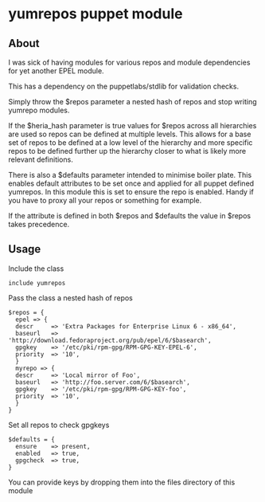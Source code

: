 yumrepos puppet module
======================

About
-----

I was sick of having modules for various repos and module dependencies for yet
another EPEL module.

This has a dependency on the puppetlabs/stdlib for validation checks.

Simply throw the $repos parameter a nested hash of repos
and stop writing yumrepo modules.

If the $heria_hash parameter is true values for $repos across all hierarchies
are used so repos can be defined at multiple levels.
This allows for a base set of repos to be defined at a low level of the
hierarchy and more specific repos to be defined further up the hierarchy
closer to what is likely more relevant definitions.

There is also a $defaults parameter intended to minimise boiler plate.
This enables default attributes to be set once and applied for all puppet
defined yumrepos. In this module this is set to ensure the repo is enabled.
Handy if you have to proxy all your repos or something for example.

If the attribute is defined in both $repos and $defaults the value in
$repos takes precedence.

Usage
-----

Include the class

```puppet
include yumrepos
```

Pass the class a nested hash of repos

```puppet
$repos = {
  epel => {
  descr     => 'Extra Packages for Enterprise Linux 6 - x86_64',
  baseurl   => 'http://download.fedoraproject.org/pub/epel/6/$basearch',
  gpgkey    => '/etc/pki/rpm-gpg/RPM-GPG-KEY-EPEL-6',
  priority  => '10',
  }
  myrepo => {
  descr     => 'Local mirror of Foo',
  baseurl   => 'http://foo.server.com/6/$basearch',
  gpgkey    => '/etc/pki/rpm-gpg/RPM-GPG-KEY-foo',
  priority  => '10',
  }
}
```

Set all repos to check gpgkeys

```puppet
$defaults = {
  ensure    => present,
  enabled   => true,
  gpgcheck  => true,
}
```

You can provide keys by dropping them into the files directory of this module

